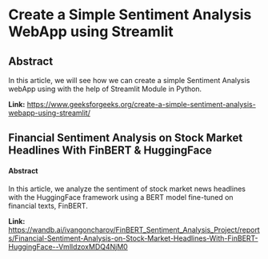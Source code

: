 # Create a Simple Sentiment Analysis WebApp using Streamlit

## Abstract

In this article, we will see how we can create a simple Sentiment Analysis webApp using with the help of Streamlit Module in Python.

**Link:** https://www.geeksforgeeks.org/create-a-simple-sentiment-analysis-webapp-using-streamlit/

<!-- [3. example](https://www.geeksforgeeks.org/create-a-simple-sentiment-analysis-webapp-using-streamlit/) -->

## Financial Sentiment Analysis on Stock Market Headlines With FinBERT & HuggingFace

#### Abstract

In this article, we analyze the sentiment of stock market news headlines with the HuggingFace framework using a BERT model fine-tuned on financial texts, FinBERT.

**Link:** https://wandb.ai/ivangoncharov/FinBERT_Sentiment_Analysis_Project/reports/Financial-Sentiment-Analysis-on-Stock-Market-Headlines-With-FinBERT-HuggingFace--VmlldzoxMDQ4NjM0

